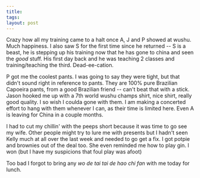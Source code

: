 ```yaml
---
title: 
tags: 
layout: post
---
```

Crazy how all my training came to a halt once A, J and P<!--Amina, Jason, Paula-->  showed at wushu.  Much happiness.  I also saw S<!--Stephan--> for the first time since he returned -- S is a beast, he is stepping up his training now that he has gone to china and seen the _good_ stuff.  His first day back and he was teaching 2 classes and training/teaching the third.  Dead-ee-cation. 



P got me the coolest pants.  I was going to say they were tight, but that didn't sound right in reference to pants.  They are 100% pure Brazilian Capoeira pants, from a good Brazilian friend -- can't beat that with a stick. Jason hooked me up with a 7th world wushu champs shirt, nice shirt, really good quality.  I so wish I coulda gone with them.  I am making a concerted effort to hang with them whenever I can, as their time is limited here.  Even A is leaving for China in a couple months.



I had to cut my chillin' with the peeps short because it was time to go see my wife.  Other people might try to lure me with presents but I hadn't seen Kelly much at all over the last week and needed to go get a fix.  I got potpie and brownies out of the deal too.  She even reminded me how to play gin.  I won (but I have my suspicions that foul play was afoot)



Too bad I forgot to bring any _wo de tai tai de hao chi fan_ with me today for lunch.  
